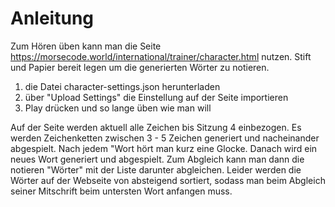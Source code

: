 # Anleitung

Zum Hören üben kann man die Seite https://morsecode.world/international/trainer/character.html nutzen. Stift und Papier bereit legen um die generierten Wörter zu notieren.

1. die Datei character-settings.json herunterladen
2. über "Upload Settings" die Einstellung auf der Seite importieren
3. Play drücken und so lange üben wie man will

Auf der Seite werden aktuell alle Zeichen bis Sitzung 4 einbezogen. Es werden Zeichenketten zwischen 3 - 5 Zeichen generiert und nacheinander abgespielt.
Nach jedem "Wort hört man kurz eine Glocke. Danach wird ein neues Wort generiert und abgespielt. Zum Abgleich kann man dann die notieren "Wörter" mit der Liste darunter abgleichen. Leider werden die Wörter auf der Webseite
von absteigend sortiert, sodass man beim Abgleich seiner Mitschrift beim untersten Wort anfangen muss.
